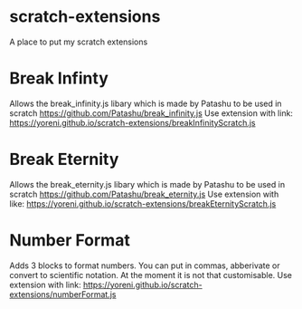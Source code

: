 # scratch-extensions
A place to put my scratch extensions

# Break Infinty
Allows the break_infinity.js libary which is made by Patashu to be used in scratch
https://github.com/Patashu/break_infinity.js
Use extension with link: https://yoreni.github.io/scratch-extensions/breakInfinityScratch.js

# Break Eternity
Allows the break_eternity.js libary which is made by Patashu to be used in scratch 
https://github.com/Patashu/break_eternity.js
Use extension with like: https://yoreni.github.io/scratch-extensions/breakEternityScratch.js

# Number Format
Adds 3 blocks to format numbers. You can put in commas, abberivate or convert to scientific notation.
At the moment it is not that customisable.
Use extension with link: https://yoreni.github.io/scratch-extensions/numberFormat.js

